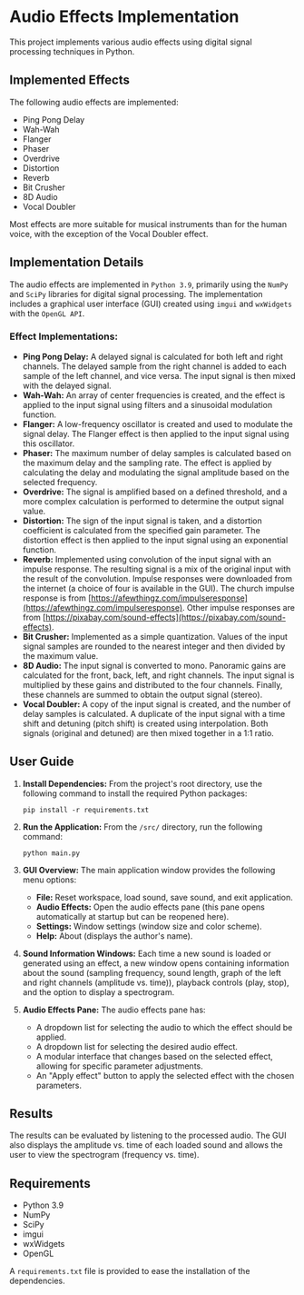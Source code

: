 # Audio Effects Implementation

This project implements various audio effects using digital signal processing techniques in Python.

## Implemented Effects

The following audio effects are implemented:

*   Ping Pong Delay
*   Wah-Wah
*   Flanger
*   Phaser
*   Overdrive
*   Distortion
*   Reverb
*   Bit Crusher
*   8D Audio
*   Vocal Doubler

Most effects are more suitable for musical instruments than for the human voice, with the exception of the Vocal Doubler effect.

## Implementation Details

The audio effects are implemented in `Python 3.9`, primarily using the `NumPy` and `SciPy` libraries for digital signal processing.
The implementation includes a graphical user interface (GUI) created using `imgui` and `wxWidgets` with the `OpenGL API`.

### Effect Implementations:

*   **Ping Pong Delay:**  A delayed signal is calculated for both left and right channels. The delayed sample from the right channel is added to each sample of the left channel, and vice versa. The input signal is then mixed with the delayed signal.
*   **Wah-Wah:**  An array of center frequencies is created, and the effect is applied to the input signal using filters and a sinusoidal modulation function.
*   **Flanger:** A low-frequency oscillator is created and used to modulate the signal delay. The Flanger effect is then applied to the input signal using this oscillator.
*   **Phaser:**  The maximum number of delay samples is calculated based on the maximum delay and the sampling rate. The effect is applied by calculating the delay and modulating the signal amplitude based on the selected frequency.
*   **Overdrive:**  The signal is amplified based on a defined threshold, and a more complex calculation is performed to determine the output signal value.
*   **Distortion:** The sign of the input signal is taken, and a distortion coefficient is calculated from the specified gain parameter.  The distortion effect is then applied to the input signal using an exponential function.
*   **Reverb:** Implemented using convolution of the input signal with an impulse response. The resulting signal is a mix of the original input with the result of the convolution.  Impulse responses were downloaded from the internet (a choice of four is available in the GUI).  The church impulse response is from [https://afewthingz.com/impulseresponse](https://afewthingz.com/impulseresponse). Other impulse responses are from [https://pixabay.com/sound-effects](https://pixabay.com/sound-effects).
*   **Bit Crusher:** Implemented as a simple quantization. Values of the input signal samples are rounded to the nearest integer and then divided by the maximum value.
*   **8D Audio:** The input signal is converted to mono. Panoramic gains are calculated for the front, back, left, and right channels. The input signal is multiplied by these gains and distributed to the four channels.  Finally, these channels are summed to obtain the output signal (stereo).
*   **Vocal Doubler:** A copy of the input signal is created, and the number of delay samples is calculated. A duplicate of the input signal with a time shift and detuning (pitch shift) is created using interpolation.  Both signals (original and detuned) are then mixed together in a 1:1 ratio.

## User Guide

1.  **Install Dependencies:**  From the project's root directory, use the following command to install the required Python packages:

    ```
    pip install -r requirements.txt
    ```

2.  **Run the Application:**  From the `/src/` directory, run the following command:

    ```
    python main.py
    ```

3.  **GUI Overview:**  The main application window provides the following menu options:

    *   **File:** Reset workspace, load sound, save sound, and exit application.
    *   **Audio Effects:** Open the audio effects pane (this pane opens automatically at startup but can be reopened here).
    *   **Settings:** Window settings (window size and color scheme).
    *   **Help:** About (displays the author's name).

4.  **Sound Information Windows:** Each time a new sound is loaded or generated using an effect, a new window opens containing information about the sound (sampling frequency, sound length, graph of the left and right channels (amplitude vs. time)), playback controls (play, stop), and the option to display a spectrogram.

5.  **Audio Effects Pane:** The audio effects pane has:

    *   A dropdown list for selecting the audio to which the effect should be applied.
    *   A dropdown list for selecting the desired audio effect.
    *   A modular interface that changes based on the selected effect, allowing for specific parameter adjustments.
    *   An "Apply effect" button to apply the selected effect with the chosen parameters.

## Results

The results can be evaluated by listening to the processed audio.
The GUI also displays the amplitude vs. time of each loaded sound and allows the user to view the spectrogram (frequency vs. time).

## Requirements

*   Python 3.9
*   NumPy
*   SciPy
*   imgui
*   wxWidgets
*   OpenGL

A `requirements.txt` file is provided to ease the installation of the dependencies.
